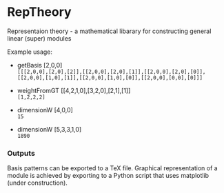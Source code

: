 # RepTheory
Representaion theory - a mathematical libarary for constructing general linear (super) modules

Example usage:
* getBasis [2,0,0]   
`[[[2,0,0],[2,0],[2]],[[2,0,0],[2,0],[1]],[[2,0,0],[2,0],[0]],[[2,0,0],[1,0],[1]],[[2,0,0],[1,0],[0]],[[2,0,0],[0,0],[0]]]`

* weightFromGT [[4,2,1,0],[3,2,0],[2,1],[1]]  
`[1,2,2,2]`


* dimensionW [4,0,0]  
`15`

* dimensionW [5,3,3,1,0]  
`1890`


### Outputs

Basis patterns can be exported to a TeX file. Graphical representation of a module is achieved by exporting to a Python script that uses matplotlib (under construction).
